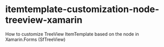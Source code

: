 # itemtemplate-customization-node-treeview-xamarin
How to customize TreeView ItemTemplate based on the node in Xamarin.Forms (SfTreeView)
